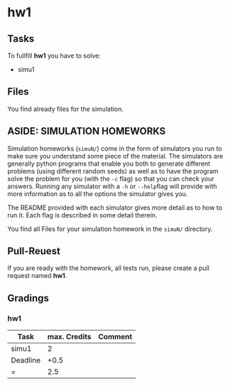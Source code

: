 # hw1

## Tasks
To fullfill **hw1** you have to solve:
- simu1

## Files
You find already files for the simulation.

## ASIDE: SIMULATION HOMEWORKS

Simulation homeworks (`simuN/`) come in the form of simulators you run to
make sure you understand some piece of the material. The simulators are generally python programs that enable you both to generate different problems (using different random seeds) as well as to have the program solve the problem for you (with the `-c` flag) so that you can check your answers. Running any simulator with a `-h` or `--help`flag will provide with more information as to all the options the simulator gives you.

The README provided with each simulator gives more detail as to how to run it. Each flag is described in some detail therein.

You find all Files for your simulation homework in the `simuN/` directory.

## Pull-Reuest

If you are ready with the homework, all tests run, please create a pull request named **hw1**.

## Gradings

### hw1

| Task | max. Credits | Comment |
|---|---|---|
| simu1 | 2 | |
| Deadline | +0.5 | |
| = | 2.5 | |
